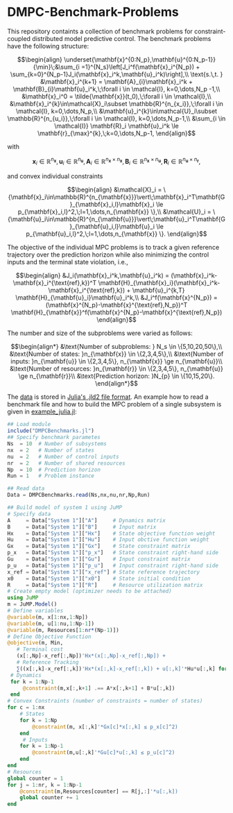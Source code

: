 # DMPC-Benchmark-Problems
This repository containts a collection of benchmark problems for constraint-coupled distributed model predictive control. The benchmark problems have the following structure:
```math
\begin{align}
\underset{\mathbf{x}^{0:N_p},\mathbf{u}^{0:N_p-1}}{\min}\;&\sum_{i =1}^{N_s}\left[J_i^f(\mathbf{x}_i^{N_p}) + \sum_{k=0}^{N_p-1}J_i(\mathbf{x}_i^k,\mathbf{u}_i^k)\right],\\

\text{s.\,t. } &\mathbf{x}_i^{k+1} = \mathbf{A}_{i}\mathbf{x}_i^k + \mathbf{B}_{i}\mathbf{u}_i^k,\;\forall i \in \mathcal{I},  k=0,\dots,N_p -1,\\

&\mathbf{x}_i^0 = \tilde{\mathbf{x}}(t_0),\;\forall i \in \mathcal{I},\\

&\mathbf{x}_i^{k}\in\mathcal{X}_i\subset \mathbb{R}^{n_{x_i}},\;\forall i \in \mathcal{I}, k=0,\dots,N_p,\\

&\mathbf{u}_i^{k}\in\mathcal{U}_i\subset \mathbb{R}^{n_{u_i}},\;\forall i \in \mathcal{I}, k=0,\dots,N_p-1,\\

&\sum_{i \in \mathcal{I}} \mathbf{R}_i \mathbf{u}_i^k \le \mathbf{r}_{\max}^{k},\;k=0,\dots,N_p-1,
\end{align}
```
with
```math
\mathbf{x}_i\in\mathbb{R}^{n_{\mathbf{x}}}, \mathbf{u}_i \in\mathbb{R}^{n_{\mathbf{u}}}, \mathbf{A}_i \in\mathbb{R}^{n_{\mathbf{x}} \times n_{\mathbf{x}}}, \mathbf{B}_i\in\mathbb{R}^{n_{\mathbf{x}} \times n_{\mathbf{u}}}, \mathbf{R}_i\in\mathbb{R}^{n_{\mathbf{u}} \times n_{\mathbf{r}}},
```
and convex individual constraints
```math
\begin{align}
&\mathcal{X}_i = \{\mathbf{x}_i\in\mathbb{R}^{n_{\mathbf{x}}}\vert\;\mathbf{x}_i^T\mathbf{G}_{\mathbf{x}_i,l}\mathbf{x}_i \le p_{\mathbf{x}_i,l}^2,\;l=1,\dots,n_{\mathbf{x}}	\},\\
&\mathcal{U}_i = \{\mathbf{u}_i\in\mathbb{R}^{n_{\mathbf{u}}}\vert\;\mathbf{u}_i^T\mathbf{G}_{\mathbf{u}_i,l}\mathbf{u}_i \le p_{\mathbf{u}_i,l}^2,\;l=1,\dots,n_{\mathbf{x}}	\}.
\end{align}
```
The objective of the individual MPC problems is to track a given reference trajectory over the prediction horizon while also minimizing the control inputs and the terminal state violation, i.e.,
```math
\begin{align}
	&J_i(\mathbf{x}_i^k,\mathbf{u}_i^k) = (\mathbf{x}_i^k-\mathbf{x}_i^{\text{ref},k})^T \mathbf{H}_{\mathbf{x}_i}(\mathbf{x}_i^k-\mathbf{x}_i^{\text{ref},k}) + \mathbf{u}_i^{k,T} \mathbf{H}_{\mathbf{u}_i}\mathbf{u}_i^k,\\
&J_i^f(\mathbf{x}^{N_p}) = (\mathbf{x}^{N_p}-\mathbf{x}^{\text{ref},N_p})^T \mathbf{H}_{\mathbf{x}}^f(\mathbf{x}^{N_p}-\mathbf{x}^{\text{ref},N_p})
\end{align}
```
The number and size of the subproblems were varied as follows:
```math
\begin{align*}
	&\text{Number of subproblems: } N_s \in \{5,10,20,50\},\\
	&\text{Number of states: }n_{\mathbf{x}} \in \{2,3,4,5\},\\
	&\text{Number of inputs: }n_{\mathbf{u}} \in \{2,3,4,5\}, n_{\mathbf{x}} \ge n_{\mathbf{u}}\\
	&\text{Number of resources: }n_{\mathbf{r}} \in \{2,3,4,5\}, n_{\mathbf{u}} \ge n_{\mathbf{r}}\\
	&\text{Prediction horizon: }N_{p} \in \{10,15,20\}.
\end{align*}
```

The [data](ttps://github.com/VaYf/DMPC-Benchmark-Problems/tree/main/data) is stored in [Julia's .jld2 file format](https://docs.juliahub.com/JLD2/O1EyT/0.4.0/). An example how to read a benchmark file and how to build the MPC problem of a single subsystem is given in [example_julia.jl](https://github.com/VaYf/DMPC-Benchmark-Problems/blob/main/example_julia.jl):
```julia
## Load module
include("DMPCBenchmarks.jl")
## Specify benchmark parametes
Ns  = 10  # Number of subsystems
nx  = 2   # Number of states
nu  = 2   # Number of control inputs
nr  = 2   # Number of shared resources
Np  = 10  # Prediction horizon
Run = 1   # Problem instance 

## Read data
Data = DMPCBenchmarks.read(Ns,nx,nu,nr,Np,Run)

## Build model of system 1 using JuMP
# Specify data
A     = Data["System 1"]["A"]     # Dynamics matrix
B     = Data["System 1"]["B"]     # Input matrix
Hx    = Data["System 1"]["Hx"]    # State objective function weight
Hu    = Data["System 1"]["Hu"]    # Input obctive function weight
Gx    = Data["System 1"]["Gx"]    # State constraint matrix
p_x   = Data["System 1"]["p_x"]   # State constraint right-hand side
Gu    = Data["System 1"]["Gu"]    # Input constraint matrix
p_u   = Data["System 1"]["p_u"]   # Input constraint right-hand side
x_ref = Data["System 1"]["x_ref"] # State reference trajectory
x0    = Data["System 1"]["x0"]    # State initial condition
R     = Data["System 1"]["R"]     # Resource utilization matrix
# Create empty model (optimizer needs to be attached)
using JuMP
m = JuMP.Model()
# Define variables
@variable(m, x[1:nx,1:Np])
@variable(m, u[1:nu,1:Np-1])
@variable(m, Resources[1:nr*(Np-1)])
# Define Objective Function
@objective(m, Min,
   # Terminal cost
   (x[:,Np]-x_ref[:,Np])'Hx*(x[:,Np]-x_ref[:,Np]) +
   # Reference Tracking
   ∑((x[:,k]-x_ref[:,k])'Hx*(x[:,k]-x_ref[:,k]) + u[:,k]'*Hu*u[:,k] for k = 1:Np-1))
 # Dynamics
 for k = 1:Np-1
     @constraint(m,x[:,k+1] .== A*x[:,k+1] + B*u[:,k])
 end
# Convex Constraints (number of constraints = number of states)
for c = 1:nx
    # States
    for k = 1:Np
        @constraint(m, x[:,k]'*Gx[c]*x[:,k] ≤ p_x[c]^2)
    end
     # Inputs
    for k = 1:Np-1
        @constraint(m,u[:,k]'*Gu[c]*u[:,k] ≤ p_u[c]^2)
    end
end
# Resources
global counter = 1
for j = 1:nr, k = 1:Np-1
    @constraint(m,Resources[counter] == R[j,:]'*u[:,k])
    global counter += 1
end
```
